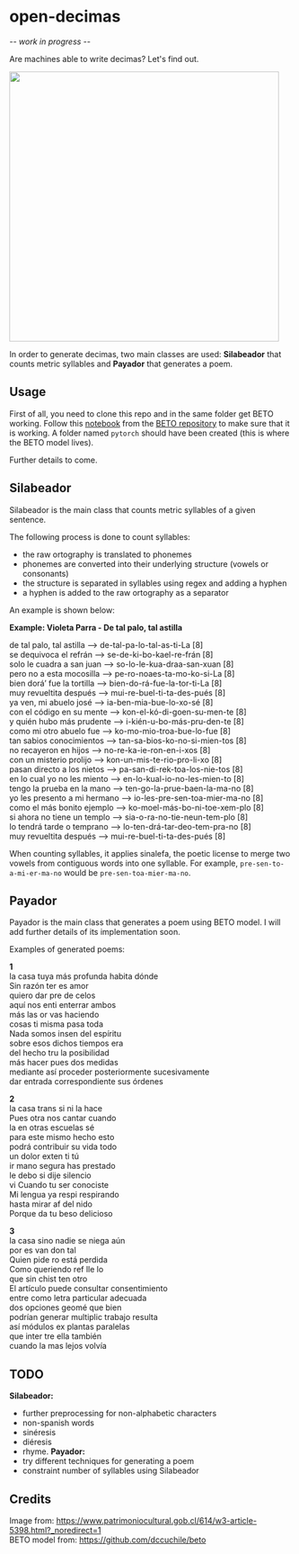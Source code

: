 # open-decimas

*-- work in progress --*

Are machines able to write decimas? Let's find out.

<img src="https://user-images.githubusercontent.com/61199264/103969615-34d3bf00-515e-11eb-8a62-e6c0fb96e760.png" width="480">

In order to generate decimas, two main classes are used: **Silabeador** that counts metric syllables and **Payador** that generates a poem.

## Usage

First of all, you need to clone this repo and in the same folder get BETO working. Follow this [notebook](https://colab.research.google.com/drive/1uRwg4UmPgYIqGYY4gW_Nsw9782GFJbPt#scrollTo=9KXo6-ahoJoM) from the [BETO repository](https://github.com/dccuchile/beto) to make sure that it is working. A folder named `pytorch` should have been created (this is where the BETO model lives).

Further details to come.

## Silabeador

Silabeador is the main class that counts metric syllables of a given sentence.

The following process is done to count syllables:
- the raw ortography is translated to phonemes
- phonemes are converted into their underlying structure (vowels or consonants)
- the structure is separated in syllables using regex and adding a hyphen
- a hyphen is added to the raw ortography as a separator
 
An example is shown below:

**Example: Violeta Parra - De tal palo, tal astilla**  

de tal palo, tal astilla --> de-tal-pa-lo-tal-as-ti-La [8]\
se dequivoca el refrán --> se-de-ki-bo-kael-re-frán [8]\
solo le cuadra a san juan --> so-lo-le-kua-draa-san-xuan [8]\
pero no a esta mocosilla --> pe-ro-noaes-ta-mo-ko-si-La [8]\
bien dorá’ fue la tortilla --> bien-do-rá-fue-la-tor-ti-La [8]\
muy revueltita después --> mui-re-buel-ti-ta-des-pués [8]\
ya ven, mi abuelo josé --> ia-ben-mia-bue-lo-xo-sé [8]\
con el código en su mente --> kon-el-kó-di-goen-su-men-te [8]\
y quién hubo más prudente --> i-kién-u-bo-más-pru-den-te [8]\
como mi otro abuelo fue --> ko-mo-mio-troa-bue-lo-fue [8]\
tan sabios conocimientos --> tan-sa-bios-ko-no-si-mien-tos [8]\
no recayeron en hijos --> no-re-ka-ie-ron-en-i-xos [8]\
con un misterio prolijo --> kon-un-mis-te-rio-pro-li-xo [8]\
pasan directo a los nietos --> pa-san-di-rek-toa-los-nie-tos [8]\
en lo cual yo no les miento --> en-lo-kual-io-no-les-mien-to [8]\
tengo la prueba en la mano --> ten-go-la-prue-baen-la-ma-no [8]\
yo les presento a mi hermano --> io-les-pre-sen-toa-mier-ma-no [8]\
como el más bonito ejemplo --> ko-moel-más-bo-ni-toe-xem-plo [8]\
si ahora no tiene un templo --> sia-o-ra-no-tie-neun-tem-plo [8]\
lo tendrá tarde o temprano --> lo-ten-drá-tar-deo-tem-pra-no [8]\
muy revueltita después --> mui-re-buel-ti-ta-des-pués [8]

When counting syllables, it applies sinalefa, the poetic license to merge two vowels from contiguous words into one syllable. For example, `pre-sen-to-a-mi-er-ma-no` would be `pre-sen-toa-mier-ma-no`.

## Payador

Payador is the main class that generates a poem using BETO model. I will add further details of its implementation soon.

Examples of generated poems:

**1**  
la casa tuya más profunda habita dónde  
Sin razón ter es amor  
quiero dar pre de celos  
aquí nos enti enterrar ambos  
más las or vas haciendo  
cosas ti misma pasa toda  
Nada somos insen del espíritu  
sobre esos dichos tiempos era  
del hecho tru la posibilidad  
más hacer pues dos medidas  
mediante así proceder posteriormente sucesivamente  
dar entrada correspondiente sus órdenes  

**2**  
la casa trans si ni la hace  
Pues otra nos cantar cuando  
la en otras escuelas sé  
para este mismo hecho esto  
podrá contribuir su vida todo  
un dolor exten ti tú  
ir mano segura has prestado  
le debo si dije silencio  
vi Cuando tu ser conociste  
Mi lengua ya respi respirando  
hasta mirar af del nido  
Porque da tu beso delicioso  

**3**  
la casa sino nadie se niega aún  
por es van don tal  
Quien pide ro está perdida  
Como queriendo ref lle lo  
que sin chist ten otro  
El artículo puede consultar consentimiento  
entre como letra particular adecuada  
dos opciones geomé que bien  
podrían generar multiplic trabajo resulta  
así módulos ex plantas paralelas  
que inter tre ella también  
cuando la mas lejos volvía  


## TODO
**Silabeador:**
- further preprocessing for non-alphabetic characters
- non-spanish words
- sinéresis
- diéresis
- rhyme. 
**Payador:**
- try different techniques for generating a poem
- constraint number of syllables using Silabeador

## Credits
Image from: https://www.patrimoniocultural.gob.cl/614/w3-article-5398.html?_noredirect=1  
BETO model from: https://github.com/dccuchile/beto
